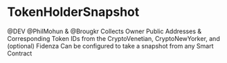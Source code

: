 # TokenHolderSnapshot
@DEV @PhilMohun & @Brougkr
Collects Owner Public Addresses & Corresponding Token IDs from the CryptoVenetian, CryptoNewYorker, and (optional) Fidenza
Can be configured to take a snapshot from any Smart Contract
